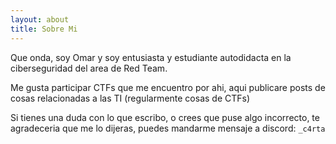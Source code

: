 ```yaml
---
layout: about
title: Sobre Mi
---
```


Que onda, soy Omar y soy entusiasta y estudiante autodidacta en la ciberseguridad del area de Red Team.

Me gusta participar CTFs que me encuentro por ahi, aqui publicare posts de cosas relacionadas a las TI (regularmente cosas de CTFs)

Si tienes una duda con lo que escribo, o crees que puse algo incorrecto, te agradeceria que me lo dijeras, puedes mandarme mensaje a discord: ```_c4rta```
